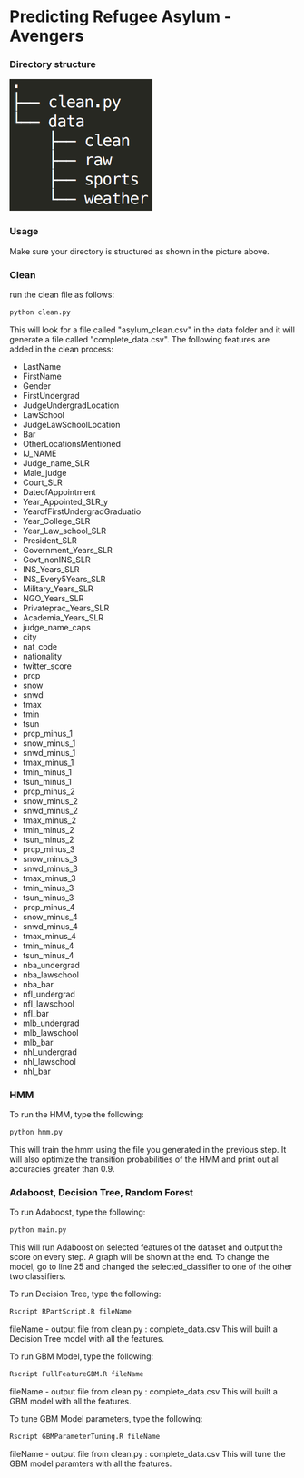 # Predicting Refugee Asylum - Avengers


### Directory structure

![Directory Structure](/images/directoryStructure.png)

### Usage

Make sure your directory is structured as shown in the picture above.

### Clean

run the clean file as follows:

```bash
python clean.py
```

This will look for a file called "asylum_clean.csv" in the data folder and it
will generate a file called "complete_data.csv". The following features are
added in the clean process:

* LastName
* FirstName
* Gender
* FirstUndergrad
* JudgeUndergradLocation
* LawSchool
* JudgeLawSchoolLocation
* Bar
* OtherLocationsMentioned
* IJ_NAME
* Judge_name_SLR
* Male_judge
* Court_SLR
* DateofAppointment
* Year_Appointed_SLR_y
* YearofFirstUndergradGraduatio
* Year_College_SLR
* Year_Law_school_SLR
* President_SLR
* Government_Years_SLR
* Govt_nonINS_SLR
* INS_Years_SLR
* INS_Every5Years_SLR
* Military_Years_SLR
* NGO_Years_SLR
* Privateprac_Years_SLR
* Academia_Years_SLR
* judge_name_caps
* city
* nat_code
* nationality
* twitter_score
* prcp
* snow
* snwd
* tmax
* tmin
* tsun
* prcp_minus_1
* snow_minus_1
* snwd_minus_1
* tmax_minus_1
* tmin_minus_1
* tsun_minus_1
* prcp_minus_2
* snow_minus_2
* snwd_minus_2
* tmax_minus_2
* tmin_minus_2
* tsun_minus_2
* prcp_minus_3
* snow_minus_3
* snwd_minus_3
* tmax_minus_3
* tmin_minus_3
* tsun_minus_3
* prcp_minus_4
* snow_minus_4
* snwd_minus_4
* tmax_minus_4
* tmin_minus_4
* tsun_minus_4
* nba_undergrad
* nba_lawschool
* nba_bar
* nfl_undergrad
* nfl_lawschool
* nfl_bar
* mlb_undergrad
* mlb_lawschool
* mlb_bar
* nhl_undergrad
* nhl_lawschool
* nhl_bar

### HMM

To run the HMM, type the following:

```bash
python hmm.py
```

This will train the hmm using the file you generated in the previous step. It
will also optimize the transition probabilities of the HMM and print out all
accuracies greater than 0.9.

### Adaboost, Decision Tree, Random Forest

To run Adaboost, type the following:

```bash
python main.py
```

This will run Adaboost on selected features of the dataset and output the score
on every step. A graph will be shown at the end. To change the model, go to line
25 and changed the selected_classifier to one of the other two classifiers.

To run Decision Tree, type the following:

```bash
Rscript RPartScript.R fileName
```
fileName - output file from clean.py : complete_data.csv
This will built a Decision Tree model with all the features.

To run GBM Model, type the following:

```bash
Rscript FullFeatureGBM.R fileName
```
fileName - output file from clean.py : complete_data.csv
This will built a GBM model with all the features.

To tune GBM Model parameters, type the following:

```bash
Rscript GBMParameterTuning.R fileName
```
fileName - output file from clean.py : complete_data.csv
This will tune the GBM model paramters with all the features.



